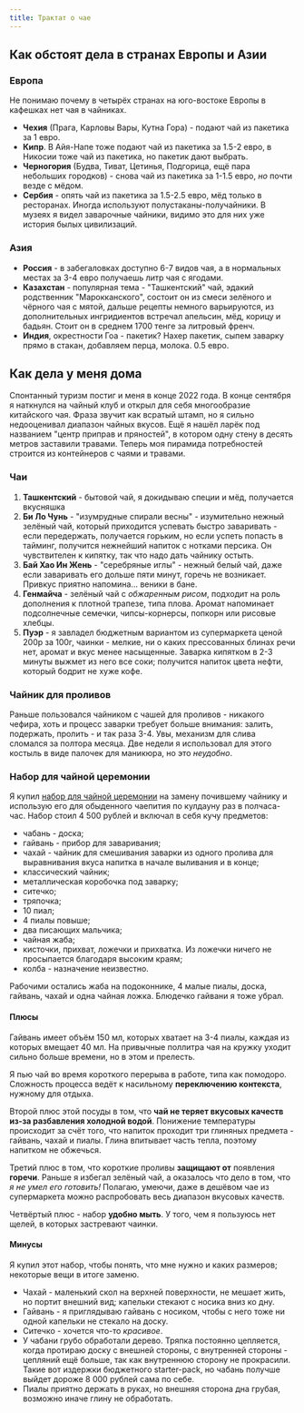 ```yaml
---
title: Трактат о чае
---
```


## Как обстоят дела в странах Европы и Азии

### Европа

Не понимаю почему в четырёх странах на юго-востоке Европы в кафешках нет чая в чайниках.

- **Чехия** (Прага, Карловы Вары, Кутна Гора) - подают чай из пакетика за 1 евро.
- **Кипр**. В Айя-Напе тоже подают чай из пакетика за 1.5-2 евро, в Никосии тоже чай из пакетика, но пакетик дают выбрать.
- **Черногория** (Будва, Тиват, Цетинья, Подгорица, ещё пара небольших городков) - снова чай из пакетика за 1-1.5 евро, _но_ почти везде с мёдом.
- **Сербия** - опять чай из пакетика за 1.5-2.5 евро, мёд только в ресторанах. Иногда используют полустаканы-получайники. В музеях я видел заварочные чайники, видимо это для них уже история былых цивилизаций.

### Азия

- **Россия** - в забегаловках доступно 6-7 видов чая, а в нормальных местах за 3-4 евро получаешь литр чая с ягодами.
- **Казахстан** - популярная тема - "Ташкентский" чай, эдакий родственник "Марокканского", состоит он из смеси зелёного и чёрного чая с мятой, дальше рецепты немного варьируются, из дополнительных ингридиентов встречал апельсин, мёд, корицу и бадьян. Стоит он в среднем 1700 тенге за литровый френч.
- **Индия**, окрестности Гоа - пакетик? Нахер пакетик, сыпем заварку прямо в стакан, добавляем перца, молока. 0.5 евро.

## Как дела у меня дома

Спонтанный туризм постиг и меня в конце 2022 года. В конце сентября я наткнулся на чайный клуб и открыл для себя многообразие китайского чая. Фраза звучит как всратый штамп, но я сильно недооценивал диапазон чайных вкусов. Ещё я нашёл ларёк под названием "центр приправ и пряностей", в котором одну стену в десять метров заставили травами. Теперь моя пирамида потребностей строится из контейнеров с чаями и травами.

### Чаи

1. **Ташкентский** - бытовой чай, я докидываю специи и мёд, получается вкусняшка
2. **Би Ло Чунь** - "изумрудные спирали весны" - изумительно нежный зелёный чай, который приходится успевать быстро заваривать - если передержать, получается горьким, но если успеть попасть в тайминг, получится нежнейший напиток с нотками персика. Он чувствителен к кипятку, так что надо дать чайнику остыть.
3. **Бай Хао Ин Жень** - "серебряные иглы" - нежный белый чай, даже если заваривать его дольше пяти минут, горечь не возникает. Привкус приятно напомина... веники в бане.
4. **Генмайча** - зелёный чай с _обжаренным рисом_, подходит на роль дополнения к плотной трапезе, типа плова. Аромат напоминает подсолнечные семечки, чипсы-корнерсы, попкорн или рисовые хлебцы.
5. **Пуэр** - я завладел бюджетным вариантом из супермаркета ценой 200р за 100г, чаинки - мелкие, ни о каких прессованных блинах речи нет, аромат и вкус менее насыщенные.  Заварка кипятком в 2-3 минуты выжмет из него все соки; получится напиток цвета нефти, который бодрит не хуже кофе.

### Чайник для проливов

Раньше пользовался чайником с чашей для проливов - никакого чефира, хоть и процесс заварки требует больше внимания: залить, подержать, пролить - и так раза 3-4. Увы, механизм для слива сломался за полтора месяца. Две недели я использовал для этого костыль в виде палочек для маникюра, но это _неудобно_.

### Набор для чайной церемонии

Я купил [набор для чайной церемонии](https://www.ozon.ru/product/chaynaya-tseremoniya-164061841/?oos_search=false&sh=uaOBWdWtRQ) на замену почившему чайнику и использую его для обыденного чаепития по кулдауну раз в полчаса-час. Набор стоил 4 500 рублей и включал в себя кучу предметов:

- чабань - доска;
- гайвань - прибор для заваривания;
- чахай - чайник для смешивания заварки из одного пролива для выравнивания вкуса напитка в начале выливания и в конце;
- классический чайник;
- металлическая коробочка под заварку;
- ситечко;
- тряпочка;
- 10 пиал;
- 4 пиалы повыше;
- два писающих мальчика;
- чайная жаба;
- кисточки, прихват, ложечки и прихватка.  Из ложечки ничего не просыпается благодаря высоким краям;
- колба - назначение неизвестно.

Рабочими остались жаба на подоконнике, 4 малые пиалы, доска, гайвань, чахай и одна чайная ложка. Блюдечко гайвани я тоже убрал.

#### Плюсы

Гайвань имеет объём 150 мл, которых хватает на 3-4 пиалы, каждая из которых вмещает 40 мл. На привычные поллитра чая на кружку уходит сильно больше времени, но в этом и прелесть.

Я пью чай во время короткого перерыва в работе, типа как помодоро. Сложность процесса ведёт к насильному **переключению контекста**, нужному для отдыха.

Второй плюс этой посуды в том, что **чай не теряет вкусовых качеств из-за разбавления холодной водой**. Понижение температуры происходит за счёт того, что напиток проходит три глиняных предмета - гайвань, чахай и пиалы. Глина впитывает часть тепла, поэтому напитком не обжечься.

Третий плюс в том, что короткие проливы **защищают от** появления **горечи**. Раньше я избегал зелёный чай, а оказалось что дело в том, что _я не умел его готовить!_ Полагаю, умеючи, даже в дешёвом чае из супермаркета можно распробовать весь диапазон вкусовых качеств.

Четвёртый плюс - набор **удобно мыть**. У того, чем я пользуюсь нет щелей, в которых застревают чаинки.

#### Минусы

Я купил этот набор, чтобы понять, что мне нужно и каких размеров; некоторые вещи в итоге заменю.

- Чахай - маленький скол на верхней поверхности, не мешает жить, но портит внешний вид; капельки стекают с носика вниз ко дну.
- Гайвань - я приглядываю гайвань с носиком, чтобы с него тоже ни одной капельки не стекало на доску.
- Ситечко - хочется что-то _красивое_.
- У чабани грубо обработали дерево. Тряпка постоянно цепляется, когда протираю доску с внешней стороны, с внутренней стороны - цепляний ещё больше, так как внутреннюю сторону не прокрасили. Такие вот издержки бюджетного starter-pack, но чабань получше выйдет дороже 8 000 рублей сама по себе.
- Пиалы приятно держать в руках, но внешняя сторона дна грубая, возможно иначе глину не обработать.
